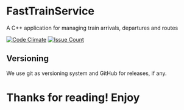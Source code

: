 # FastTrainService
A C++ application for managing train arrivals, departures and routes

[![Code Climate](https://codeclimate.com/github/valiro21/FastTrainService/badges/gpa.svg)](https://codeclimate.com/github/valiro21/FastTrainService)
[![Issue Count](https://codeclimate.com/github/valiro21/FastTrainService/badges/issue_count.svg)](https://codeclimate.com/github/valiro21/FastTrainService)

## Versioning ##
We use git as versioning system and GitHub for releases, if any.

# Thanks for reading! Enjoy #